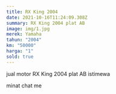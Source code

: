 ```yaml
---
title: RX King 2004
date: 2021-10-16T11:24:09.308Z
summary: RX King 2004 plat AB
image: img/1.jpg
merek: Yamaha
tahun: "2004"
km: "50000"
harga: "1"
sold: true
---
```

jual motor RX King 2004 plat AB istimewa

minat chat me